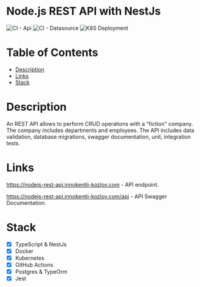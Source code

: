 # Node.js REST API with NestJs

![CI - Api](https://github.com/Kesha123/nodejs-rest-api/actions/workflows/ci-api.yaml/badge.svg)
![CI - Datasource](https://github.com/Kesha123/nodejs-rest-api/actions/workflows/ci-datasource.yaml/badge.svg)
![K8S Deployment](https://github.com/Kesha123/nodejs-rest-api/actions/workflows/k8s-deployment.yaml/badge.svg)

# Table of Contents
- [Description](#description)
- [Links](#links)
- [Stack](#stack)


# Description
An REST API allows to perform CRUD operations with a "fiction" company. The company includes departments and employees. The API includes data validation, database migrations, swagger documentation, unit, integration tests.

# Links
https://nodejs-rest-api.innokentii-kozlov.com - API endpoint.

https://nodejs-rest-api.innokentii-kozlov.com/api - API Swagger Documentation.

# Stack
 - [x] TypeScript & NestJs
 - [x] Docker
 - [x] Kubernetes
 - [x] GitHub Actions
 - [x] Postgres & TypeOrm
 - [x] Jest
